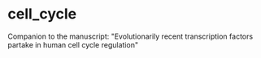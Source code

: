 # cell_cycle
Companion to the manuscript: "Evolutionarily recent transcription factors partake in human cell cycle regulation"
